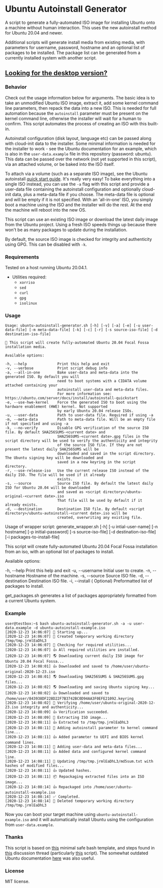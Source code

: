 # Ubuntu Autoinstall Generator
A script to generate a fully-automated ISO image for installing Ubuntu onto a machine without human interaction. This uses the new autoinstall method
for Ubuntu 20.04 and newer.

Additional scripts will generate install media from existing media, with parameters for username, password, hostname and an optional list of packages to be installed. The package list can be generated from a currently installed system with another script.

## [Looking for the desktop version?](https://github.com/covertsh/ubuntu-preseed-iso-generator)

### Behavior
Check out the usage information below for arguments. The basic idea is to take an unmodified Ubuntu ISO image, extract it, add some kernel command line parameters, then repack the data into a new ISO. This is needed for full automation because the ```autoinstall``` parameter must be present on the kernel command line, otherwise the installer will wait for a human to confirm. This script automates the process of creating an ISO with this built-in.

Autoinstall configuration (disk layout, language etc) can be passed along with cloud-init data to the installer. Some minimal information is needed for
the installer to work - see the Ubuntu documentation for an example, which is also in the ```user-data.example``` file in this repository (password: ubuntu). This data can be passed over the network (not yet supported in this script), via an attached volume, or be baked into the ISO itself.

To attach via a volume (such as a separate ISO image), see the Ubuntu autoinstall [quick start guide](https://ubuntu.com/server/docs/install/autoinstall-quickstart). It's really very easy! To bake everything into a single ISO instead, you can use the ```-a``` flag with this script and provide a user-data file containing the autoinstall configuration and optionally cloud-init data, plus a meta-data file if you choose. The meta-data file is optional and will be empty if it is not specified. With an 'all-in-one' ISO, you simply boot a machine using the ISO and the installer will do the rest. At the end the machine will reboot into the new OS.

This script can use an existing ISO image or download the latest daily image from the Ubuntu project. Using a fresh ISO speeds things up because there won't be as many packages to update during the installation.

By default, the source ISO image is checked for integrity and authenticity using GPG. This can be disabled with ```-k```.

### Requirements
Tested on a host running Ubuntu 20.04.1.
- Utilities required:
    - ```xorriso```
    - ```sed```
    - ```curl```
    - ```gpg```
    - ```isolinux```

### Usage
```
Usage: ubuntu-autoinstall-generator.sh [-h] [-v] [-a] [-e] [-u user-data-file] [-m meta-data-file] [-k] [-c] [-r] [-s source-iso-file] [-d destination-iso-file]

💁 This script will create fully-automated Ubuntu 20.04 Focal Fossa installation media.

Available options:

-h, --help              Print this help and exit
-v, --verbose           Print script debug info
-a, --all-in-one        Bake user-data and meta-data into the generated ISO. By default you will
                        need to boot systems with a CIDATA volume attached containing your
                        autoinstall user-data and meta-data files.
                        For more information see: https://ubuntu.com/server/docs/install/autoinstall-quickstart
-e, --use-hwe-kernel    Force the generated ISO to boot using the hardware enablement (HWE) kernel. Not supported
                        by early Ubuntu 20.04 release ISOs.
-u, --user-data         Path to user-data file. Required if using -a
-m, --meta-data         Path to meta-data file. Will be an empty file if not specified and using -a
-k, --no-verify         Disable GPG verification of the source ISO file. By default SHA256SUMS-<current date> and
                        SHA256SUMS-<current date>.gpg files in the script directory will be used to verify the authenticity and integrity
                        of the source ISO file. If they are not present the latest daily SHA256SUMS will be
                        downloaded and saved in the script directory. The Ubuntu signing key will be downloaded and
                        saved in a new keyring in the script directory.
-r, --use-release-iso   Use the current release ISO instead of the daily ISO. The file will be used if it already
                        exists.
-s, --source            Source ISO file. By default the latest daily ISO for Ubuntu 20.04 will be downloaded
                        and saved as <script directory>/ubuntu-original-<current date>.iso
                        That file will be used by default if it already exists.
-d, --destination       Destination ISO file. By default <script directory>/ubuntu-autoinstall-<current date>.iso will be
                        created, overwriting any existing file.
```
Usage of wrapper script: 
generate_wrapper.sh [-h] [-u intial-user-name] [-n hostname] [-p initial-password] [-s source-iso-file] [-d destination-iso-file] [-i packages-to-install-file]

This script will create fully-automated Ubuntu 20.04 Focal Fossa installation from an iso, with an optional list of packages to install.

Available options:

-h, --help              Print this help and exit
-u, --username          Initial user to create.
-n, -- hostname         Hostname of the machine.
-s, --source            Source ISO file.
-d, --destination       Destination ISO file.
-i, --install		( Optional) Preformatted list of packages to install.

get_packages.sh generates a list of packages appropriately formatted from a current Ubuntu system.

### Example
```
user@testbox:~$ bash ubuntu-autoinstall-generator.sh -a -u user-data.example -d ubuntu-autoinstall-example.iso
[2020-12-23 14:06:07] 👶 Starting up...
[2020-12-23 14:06:07] 📁 Created temporary working directory /tmp/tmp.jrmlEaDhL3
[2020-12-23 14:06:07] 🔎 Checking for required utilities...
[2020-12-23 14:06:07] 👍 All required utilities are installed.
[2020-12-23 14:06:07] 🌎 Downloading current daily ISO image for Ubuntu 20.04 Focal Fossa...
[2020-12-23 14:08:01] 👍 Downloaded and saved to /home/user/ubuntu-original-2020-12-23.iso
[2020-12-23 14:08:01] 🌎 Downloading SHA256SUMS & SHA256SUMS.gpg files...
[2020-12-23 14:08:02] 🌎 Downloading and saving Ubuntu signing key...
[2020-12-23 14:08:02] 👍 Downloaded and saved to /home/user/843938DF228D22F7B3742BC0D94AA3F0EFE21092.keyring
[2020-12-23 14:08:02] 🔐 Verifying /home/user/ubuntu-original-2020-12-23.iso integrity and authenticity...
[2020-12-23 14:08:09] 👍 Verification succeeded.
[2020-12-23 14:08:09] 🔧 Extracting ISO image...
[2020-12-23 14:08:11] 👍 Extracted to /tmp/tmp.jrmlEaDhL3
[2020-12-23 14:08:11] 🧩 Adding autoinstall parameter to kernel command line...
[2020-12-23 14:08:11] 👍 Added parameter to UEFI and BIOS kernel command lines.
[2020-12-23 14:08:11] 🧩 Adding user-data and meta-data files...
[2020-12-23 14:08:11] 👍 Added data and configured kernel command line.
[2020-12-23 14:08:11] 👷 Updating /tmp/tmp.jrmlEaDhL3/md5sum.txt with hashes of modified files...
[2020-12-23 14:08:11] 👍 Updated hashes.
[2020-12-23 14:08:11] 📦 Repackaging extracted files into an ISO image...
[2020-12-23 14:08:14] 👍 Repackaged into /home/user/ubuntu-autoinstall-example.iso
[2020-12-23 14:08:14] ✅ Completed.
[2020-12-23 14:08:14] 🚽 Deleted temporary working directory /tmp/tmp.jrmlEaDhL3
```

Now you can boot your target machine using ```ubuntu-autoinstall-example.iso``` and it will automatically install Ubuntu using the configuration from ```user-data.example```.

### Thanks
This script is based on [this](https://betterdev.blog/minimal-safe-bash-script-template/) minimal safe bash template, and steps found in [this](https://discourse.ubuntu.com/t/please-test-autoinstalls-for-20-04/15250) discussion thread (particularly [this](https://gist.github.com/s3rj1k/55b10cd20f31542046018fcce32f103e) script).
The somewhat outdated Ubuntu documentation [here](https://help.ubuntu.com/community/LiveCDCustomization#Assembling_the_file_system) was also useful.


### License
MIT license.
